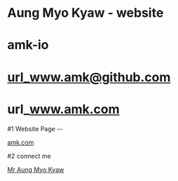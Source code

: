 # Aung Myo Kyaw - website 
# amk-io
# url_www.amk@github.com
# url_www.amk.com

#1 Website Page --

[amk.com ](https://github.com/.aung-io/index.html)

#2 connect me

[Mr Aung Myo Kyaw](https://www.tiktok.com/@aungthuyrain?_t=ZS-8u6OJ9EhCe0&_r=1)
